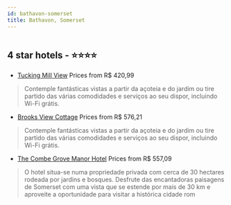 ```yaml
---
id: bathavon-somerset
title: Bathavon, Somerset
---
```


<center><img src="https://i.travelapi.com/hotels/11000000/10570000/10561200/10561175/408e0ef3_z.jpg" alt="" /></center>


##  4 star hotels - ⭐️⭐️⭐️⭐️

-    [Tucking Mill View](https://www.hurb.com/br/aud/https://www.hurb.com/br/hotels/bathavon/tucking-mill-view-HT-8A7Q?cmp=18055) Prices from R$ 420,99
   > Contemple fantásticas vistas a partir da açoteia e do jardim ou tire partido das várias comodidades e serviços ao seu dispor, incluindo Wi-Fi grátis.
-    [Brooks View Cottage](https://www.hurb.com/br/aud/https://www.hurb.com/br/hotels/bathavonooks-view-cottage-HT-PZHE?cmp=18055) Prices from R$ 576,21
   > Contemple fantásticas vistas a partir da açoteia e do jardim ou tire partido das várias comodidades e serviços ao seu dispor, incluindo Wi-Fi grátis.
-    [The Combe Grove Manor Hotel](https://www.hurb.com/br/aud/https://www.hurb.com/br/hotels/bathavon/the-combe-grove-manor-hotel-HT-A28C?cmp=18055) Prices from R$ 557,09
   > O hotel situa-se numa propriedade privada com cerca de 30 hectares rodeada por jardins e bosques. Desfrute das encantadoras paisagens de Somerset com uma vista que se estende por mais de 30 km e aproveite a oportunidade para visitar a histórica cidade rom
